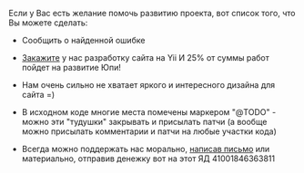 Если у Вас есть желание помочь развитию проекта, вот список того, что Вы можете сделать:

- Сообщить о найденной ошибке

- [Закажите](http://yupe.ru/feedback/contact) у нас разработку сайта на Yii И 25% от суммы работ пойдет на развитие Юпи!

- Нам очень сильно не хватает яркого и интересного дизайна для сайта =)

- В исходном коде многие места помечены маркером "@TODO" - можно эти "тудушки" закрывать и присылать патчи (а вообще можно присылать комментарии и патчи на любые участки кода)

- Всегда можно поддержать нас морально, [написав письмо](http://yupe.ru/feedback/contact) или материально, отправив денежку вот на этот ЯД 41001846363811